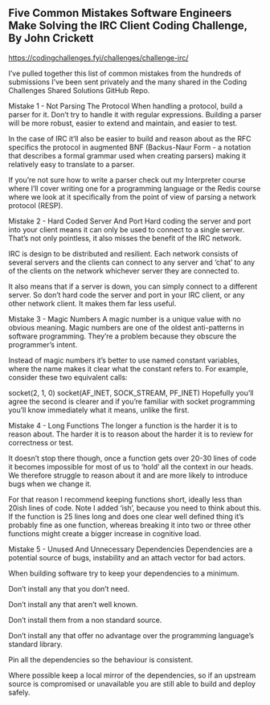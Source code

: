 ## Five Common Mistakes Software Engineers Make Solving the IRC Client Coding Challenge, By John Crickett

https://codingchallenges.fyi/challenges/challenge-irc/ 

I’ve pulled together this list of common mistakes from the hundreds of submissions I’ve been sent privately and the many shared in the Coding Challenges Shared Solutions GitHub Repo.

Mistake 1 - Not Parsing The Protocol
When handling a protocol, build a parser for it. Don’t try to handle it with regular expressions. Building a parser will be more robust, easier to extend and maintain, and easier to test.

In the case of IRC it’ll also be easier to build and reason about as the RFC specifics the protocol in augmented BNF (Backus-Naur Form - a notation that describes a formal grammar used when creating parsers) making it relatively easy to translate to a parser.

If you’re not sure how to write a parser check out my Interpreter course where I’ll cover writing one for a programming language or the Redis course where we look at it specifically from the point of view of parsing a network protocol (RESP).

Mistake 2 - Hard Coded Server And Port
Hard coding the server and port into your client means it can only be used to connect to a single server. That’s not only pointless, it also misses the benefit of the IRC network.

IRC is design to be distributed and resilient. Each network consists of several servers and the clients can connect to any server and ‘chat’ to any of the clients on the network whichever server they are connected to.

It also means that if a server is down, you can simply connect to a different server. So don’t hard code the server and port in your IRC client, or any other network client. It makes them far less useful.

Mistake 3 - Magic Numbers
A magic number is a unique value with no obvious meaning. Magic numbers are one of the oldest anti-patterns in software programming. They’re a problem because they obscure the programmer’s intent.

Instead of magic numbers it’s better to use named constant variables, where the name makes it clear what the constant refers to. For example, consider these two equivalent calls:

socket(2, 1, 0)
socket(AF_INET, SOCK_STREAM, PF_INET)
Hopefully you’ll agree the second is clearer and if you’re familiar with socket programming you’ll know immediately what it means, unlike the first.

Mistake 4 - Long Functions
The longer a function is the harder it is to reason about. The harder it is to reason about the harder it is to review for correctness or test.

It doesn’t stop there though, once a function gets over 20-30 lines of code it becomes impossible for most of us to ‘hold’ all the context in our heads. We therefore struggle to reason about it and are more likely to introduce bugs when we change it.

For that reason I recommend keeping functions short, ideally less than 20ish lines of code. Note I added ‘ish’, because you need to think about this. If the function is 25 lines long and does one clear well defined thing it’s probably fine as one function, whereas breaking it into two or three other functions might create a bigger increase in cognitive load.

Mistake 5 - Unused And Unnecessary Dependencies
Dependencies are a potential source of bugs, instability and an attach vector for bad actors.

When building software try to keep your dependencies to a minimum.

Don’t install any that you don’t need.

Don’t install any that aren’t well known.

Don’t install them from a non standard source.

Don’t install any that offer no advantage over the programming language’s standard library.

Pin all the dependencies so the behaviour is consistent.

Where possible keep a local mirror of the dependencies, so if an upstream source is compromised or unavailable you are still able to build and deploy safely.